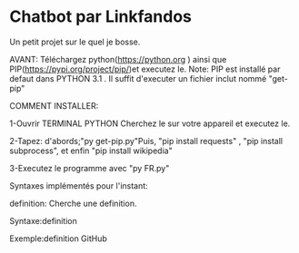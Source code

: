 # Chatbot par Linkfandos
Un petit projet sur le quel je bosse.

AVANT: Téléchargez python(https://python.org ) ainsi que PIP(https://pypi.org/project/pip/)et executez le.
Note: PIP est installé par defaut dans PYTHON 3.1 . Il suffit d'executer un fichier inclut nommé "get-pip"

 COMMENT INSTALLER:
 
 1-Ouvrir TERMINAL PYTHON
    Cherchez le sur votre appareil et executez le.

 2-Tapez: d'abords;"py get-pip.py"Puis, "pip install requests" , "pip install subprocess", et enfin "pip install wikipedia"
 
 3-Executez le programme avec "py FR.py"


Syntaxes implémentés pour l'instant:


definition: Cherche une definition.

 Syntaxe:definition <MOT>
 
 Exemple:definition GitHub
